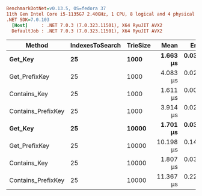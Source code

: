 ``` ini

BenchmarkDotNet=v0.13.5, OS=fedora 37
11th Gen Intel Core i5-1135G7 2.40GHz, 1 CPU, 8 logical and 4 physical cores
.NET SDK=7.0.103
  [Host]     : .NET 7.0.3 (7.0.323.11501), X64 RyuJIT AVX2
  DefaultJob : .NET 7.0.3 (7.0.323.11501), X64 RyuJIT AVX2


```
|             Method | IndexesToSearch | TrieSize |      Mean |     Error |    StdDev |   Gen0 | Allocated |
|------------------- |---------------- |--------- |----------:|----------:|----------:|-------:|----------:|
|            **Get_Key** |              **25** |     **1000** |  **1.663 μs** | **0.0307 μs** | **0.0288 μs** | **0.0534** |     **224 B** |
|      Get_PrefixKey |              25 |     1000 |  4.083 μs | 0.0237 μs | 0.0222 μs | 1.5030 |    6304 B |
|       Contains_Key |              25 |     1000 |  1.611 μs | 0.0088 μs | 0.0082 μs | 0.0534 |     224 B |
| Contains_PrefixKey |              25 |     1000 |  3.914 μs | 0.0236 μs | 0.0220 μs | 1.5030 |    6304 B |
|            **Get_Key** |              **25** |    **10000** |  **1.701 μs** | **0.0306 μs** | **0.0529 μs** | **0.0534** |     **224 B** |
|      Get_PrefixKey |              25 |    10000 | 10.198 μs | 0.1476 μs | 0.1380 μs | 3.9825 |   16704 B |
|       Contains_Key |              25 |    10000 |  1.807 μs | 0.0359 μs | 0.0795 μs | 0.0534 |     224 B |
| Contains_PrefixKey |              25 |    10000 | 11.367 μs | 0.2239 μs | 0.3551 μs | 3.9825 |   16704 B |

